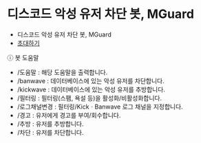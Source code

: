 # 디스코드 악성 유저 차단 봇, MGuard

- 디스코드 악성 유저 차단 봇, MGuard
- [초대하기]()

ⓘ 봇 도움말 

- /도움말 : 해당 도움말을 출력합니다.
- /banwave : 데이터베이스에 있는 악성 유저를 차단합니다.
- /kickwave : 데이터베이스에 있는 악성 유저를 추방합니다.
- /필터링 : 필터링(스팸, 욕설 등)을 활성화/비활성화합니다.
- /로그채널변경 : 필터링/KickㆍBanwave 로그 채널을 지정합니다.
- /경고 : 유저에게 경고를 부여/회수합니다.
- /추방 : 유저를 추방합니다.
- /차단 : 유저를 차단합니다.
